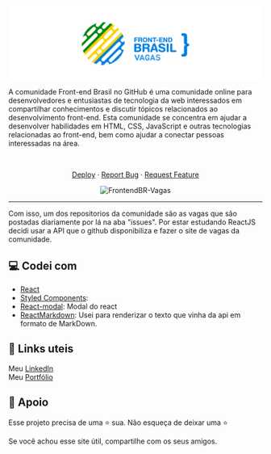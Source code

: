 <img align="center" src="public/images/frontendBR-vagas.png" alt="(Prévia)Video do Encriptador">

A comunidade Front-end Brasil no GitHub é uma comunidade online para desenvolvedores e entusiastas de tecnologia da web interessados em compartilhar conhecimentos e discutir tópicos relacionados ao desenvolvimento front-end. Esta comunidade se concentra em ajudar a desenvolver habilidades em HTML, CSS, JavaScript e outras tecnologias relacionadas ao front-end, bem como ajudar a conectar pessoas interessadas na área.

<br>
<p align="center">
    <a href="https://bracoders.vercel.app" target="blank">Deploy</a>
    ·
    <a href="https://github.com/uandersoncosta/bracoders/issues">Report Bug</a>
    ·
    <a href="https://github.com/uandersoncosta/bracoders/issues">Request Feature</a>
</p>

<p align="center"><img src="public/images/frontendbr-vagas.gif" alt="FrontendBR-Vagas" width="550" /></p>
<hr>


Com isso, um dos repositorios da comunidade são as vagas que são postadas diariamente por lá na aba "issues". Por estar estudando ReactJS decidi usar a API que o github disponibiliza e fazer o site de vagas da comunidade.

## 💻 Codei com

- [React](https://pt-br.reactjs.org)
- [Styled Components](https://styled-components.com): 
- [React-modal](http://reactcommunity.org/react-modal/): Modal do react
- [ReactMarkdown](https://github.com/remarkjs/react-markdown): Usei para renderizar o texto que vinha da api em formato de MarkDown.

## 🔗 Links uteis

Meu [LinkedIn](https://www.linkedin.com/in/uandersoncosta/)<br>
Meu [Portfólio](https://github.com/uandersoncosta/)

## 🙏 Apoio
Esse projeto precisa de uma ⭐️ sua. Não esqueça de deixar uma ⭐️

Se você achou esse site útil, compartilhe com os seus amigos.